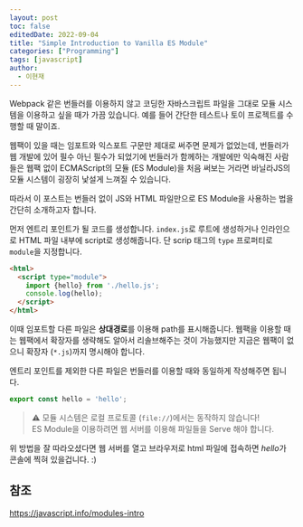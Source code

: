 ```yaml
---
layout: post
toc: false
editedDate: 2022-09-04
title: "Simple Introduction to Vanilla ES Module"
categories: ["Programming"]
tags: [javascript]
author:
  - 이현재
---
```


Webpack 같은 번들러를 이용하지 않고 코딩한 자바스크립트 파일을
그대로 모듈 시스템을 이용하고 싶을 때가 가끔 있습니다. 예를 들어
간단한 테스트나 토이 프로젝트를 수행할 때 말이죠.

<!--more-->

웹팩이 있을 때는 임포트와 익스포트 구문만 제대로 써주면 문제가 없었는데,
번들러가 웹 개발에 있어 필수 아닌 필수가 되었기에 번들러가 함께하는 개발에만 익숙해진
사람들은 웹팩 없이 ECMAScript의 모듈 (ES Module)을 처음 써보는 거라면
바닐라JS의 모듈 시스템이 굉장히 낯설게 느껴질 수 있습니다.<br>

따라서 이 포스트는 번들러 없이 JS와 HTML 파일만으로 ES Module을 사용하는 법을 간단히 소개하고자 합니다.

먼저 엔트리 포인트가 될 코드를 생성합니다. `index.js`로 루트에 생성하거나
인라인으로 HTML 파일 내부에 script로 생성해줍니다. 단 scrip 태그의 `type` 프로퍼티로
`module`을 지정합니다.

```html
<html>
  <script type="module">
    import {hello} from './hello.js';
    console.log(hello);
  </script>
</html>
```

이때 임포트할 다른 파일은 **상대경로**를 이용해 path를 표시해줍니다.
웹팩을 이용할 때는 웹팩에서 확장자를 생략해도 알아서 리솔브해주는 것이 가능했지만
지금은 웹팩이 없으니 확장자 (`*.js`)까지 명시해야 합니다.

엔트리 포인트를 제외한 다른 파일은 번들러를 이용할 때와 동일하게 작성해주면 됩니다.

```js
export const hello = 'hello';
```

> ⚠️ 모듈 시스템은 로컬 프로토콜 (`file://`)에서는 동작하지 않습니다!<br>
> ES Module을 이용하려면 웹 서버를 이용해 파일들을 Serve 해야 합니다.

위 방법을 잘 따라오셨다면 웹 서버를 열고
브라우저로 html 파일에 접속하면 *hello*가 콘솔에 찍혀 있을겁니다. :)

## 참조
<https://javascript.info/modules-intro>
